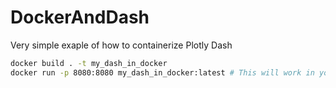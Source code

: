# DockerAndDash

Very simple exaple of how to containerize Plotly Dash
```bash
docker build . -t my_dash_in_docker
docker run -p 8080:8080 my_dash_in_docker:latest # This will work in you specify host="0.0.0.0" in simple_dash.py
```

